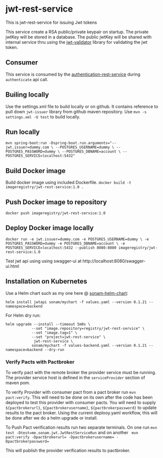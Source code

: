 # jwt-rest-service
This is jwt-rest-service for issuing Jwt tokens

This service create a RSA public/private keypair on startup.  The private jwtKey will be stored in a database.
The public jwtKey will be shared with internal service thru using the [jwt-validator](https://github.com/sonamsamdupkhangsar/jwt-validator) library for validating the jwt token.
 
## Consumer
This service is consumed by the [authentication-rest-service](https://github.com/sonamsamdupkhangsar/authentication-rest-service) during `authenticate` api call.

## Builing locally
Use the settings.xml file to build locally or on github.  It contains reference to pull down `jwt-issuer` library from github maven repository.
Use `mvn -s settings.xml -U test` to build locally.


## Run locally
`mvn spring-boot:run -Dspring-boot.run.arguments="--jwt.issuer=dummy.com \
 --POSTGRES_USERNAME=dummy \
                      --POSTGRES_PASSWORD=dummy \
                      --POSTGRES_DBNAME=account \
                      --POSTGRES_SERVICE=localhost:5432"`
 
## Build Docker image
Build docker image using included Dockerfile.
`docker build -t imageregistry/jwt-rest-service:1.0 .` 

## Push Docker image to repository
`docker push imageregistry/jwt-rest-service:1.0`

## Deploy Docker image locally
`docker run -e jwt.issuer=dummy.com
 -e POSTGRES_USERNAME=dummy \
 -e POSTGRES_PASSWORD=dummy -e POSTGRES_DBNAME=account \
 -e POSTGRES_SERVICE=localhost:5432
 --publish 8080:8080 imageregistry/jwt-rest-service:1.0`

Test jwt api using using swagger-ui at http://localhost:8080/swagger-ui.html

## Installation on Kubernetes
Use a Helm chart such as my one here @ [sonam-helm-chart](https://github.com/sonamsamdupkhangsar/sonam-helm-chart):

```helm install jwtapi sonam/mychart -f values.yaml --version 0.1.21 --namespace=backend```

For Helm dry run:
```
helm upgrade --install --timeout 5m0s \
            --set "image.repository=registry/jwt-rest-service" \
            --set "image.tag=1" \
            --set "project=jwt-rest-service" \                      
             jwt-rest-service \
            sonam/mychart -f values-backend.yaml --version 0.1.21 --namespace=backend --dry-run
```

### Verify Pacts with Pactbroker
To verify pact with the remote broker the provider service must be running.  The provider
service host is defined in the `serviceProvider` section of maven pom.

To verify Provider with consumer pact from a pact broker run `mvn pact:verify`.
This will need to be done on its own after the code has been deployed to test this
provider with consumer pacts.  You will need to supply
`${pactbrokerurl}`, `${pactbrokerusername}`, `${pactbrokerpassword}` to update results
to the pact broker.
Using the current deplooy.yaml workflow, this will be done after we do a helm upgrade or install. 


To Push Pact verification results run two separate terminals.
On one run `mvn test -Dtest=me.sonam.jwt.JwtRestServiceRun`
and on another ` mvn pact:verify -Dpactbrokerurl= -Dpactbrokerusername= -Dpactbrokerpassword=`

This will publish the provider verification results to pactbroker.

